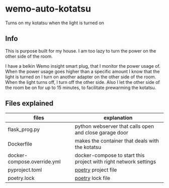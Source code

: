# wemo-auto-kotatsu
Turns on my kotatsu when the light is turned on

## Info
This is purpose built for my house. I am too lazy to turn the power on the other side of the room.

I have a belkin Wemo insight smart plug, that I monitor the power usage of. When the power usage goes higher than a specific amount I know that the light is turned on I turn on another adapter on the other side of the room. When the light turns off, I turn off the other side. Also I let the other side of the room be on for up to 15 minutes, to facilitate prewarming the kotatsu.

## Files explained
files | explanation
--- | ---
flask_prog.py | python webserver that calls open and close garage door
Dockerfile | makes the container that deals with the kotatsu
docker-compose.override.yml | docker-compose to start this project with right network settings
pyproject.toml | [poetry](https://python-poetry.org/) project file
poetry.lock | [poetry](https://python-poetry.org/) lock file


